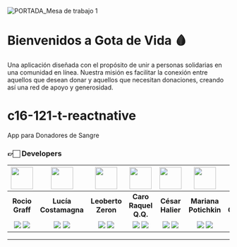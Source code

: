





![PORTADA_Mesa de trabajo 1](https://github.com/No-Country/c16-121-t-reactnative/assets/130777997/dbd2ade0-fa63-487e-9d32-bc4e327e489c)

# Bienvenidos a Gota de Vida  🩸

Una aplicación diseñada con el propósito de unir a personas solidarias en una comunidad en línea.
Nuestra misión es facilitar la conexión entre aquellos que desean donar y aquellos que necesitan donaciones,
creando así una red de apoyo y generosidad.


# c16-121-t-reactnative
App  para Donadores de Sangre 

### 👉🏻 Developers

| <img src="https://avatars.githubusercontent.com/u/39743523?s=400&u=fe8567cd221ee31e7d4ebe8d85da673662703204&v=4" width=50>| <img src="https://avatars.githubusercontent.com/u/96883950?v=4" width=50>| <img src="https://avatars.githubusercontent.com/u/10091991?v=4" width=50>| <img src="https://avatars.githubusercontent.com/u/125221103?v=4" width=50>| <img src="https://avatars.githubusercontent.com/u/115671323?v=4" width=50>| <img src="https://avatars.githubusercontent.com/u/62658095?v=4" width=50>| <img src="https://avatars.githubusercontent.com/u/130777997?v=4" width=50>
|:-:|:-:|:-:|:-:|:-:|:-:|:-:|
| **Rocio Graff**| **Lucía Costamagna**| **Leoberto Zeron**| **Caro Raquel Q.Q.**| **César Halier**| **Mariana Potichkin**| **Vero Campero**|
| <a href="https://github.com/rociograff"><img src="https://img.shields.io/badge/github-%23121011.svg?&style=for-the-badge&logo=github&logoColor=white"/></a> <a href="https://www.linkedin.com/in/rocio-graff/"><img src="https://img.shields.io/badge/linkedin%20-%230077B5.svg?&style=for-the-badge&logo=linkedin&logoColor=white"/></a>| <a href="https://github.com/Lucostamagna"><img src="https://img.shields.io/badge/github-%23121011.svg?&style=for-the-badge&logo=github&logoColor=white"/></a> <a href="https://www.linkedin.com/in/luciacostamagna/"><img src="https://img.shields.io/badge/linkedin%20-%230077B5.svg?&style=for-the-badge&logo=linkedin&logoColor=white"/></a> | <a href="https://github.com/zerontec"><img src="https://img.shields.io/badge/github-%23121011.svg?&style=for-the-badge&logo=github&logoColor=white"/></a> <a href="https://www.linkedin.com/in/leoberto-zeron/"><img src="https://img.shields.io/badge/linkedin%20-%230077B5.svg?&style=for-the-badge&logo=linkedin&logoColor=white"/></a> | <a href="https://github.com/CaroRlQ"><img src="https://img.shields.io/badge/github-%23121011.svg?&style=for-the-badge&logo=github&logoColor=white"/></a> <a href=""><img src="https://img.shields.io/badge/linkedin%20-%230077B5.svg?&style=for-the-badge&logo=linkedin&logoColor=white"/></a> | <a href="https://github.com/haliercesr"><img src="https://img.shields.io/badge/github-%23121011.svg?&style=for-the-badge&logo=github&logoColor=white"/></a> <a href="https://www.linkedin.com/in/cesaralexanderhalier/"><img src="https://img.shields.io/badge/linkedin%20-%230077B5.svg?&style=for-the-badge&logo=linkedin&logoColor=white"/></a> | <a href="https://github.com/MarPotichkin"><img src="https://img.shields.io/badge/github-%23121011.svg?&style=for-the-badge&logo=github&logoColor=white"/></a> <a href="https://www.linkedin.com/in/mariana-potichkin/"><img src="https://img.shields.io/badge/linkedin%20-%230077B5.svg?&style=for-the-badge&logo=linkedin&logoColor=white"/></a>| <a href="https://github.com/verocampero"><img src="https://img.shields.io/badge/github-%23121011.svg?&style=for-the-badge&logo=github&logoColor=white"/></a> <a href="https://www.linkedin.com/in/veronica-campero-frontend/"><img src="https://img.shields.io/badge/linkedin%20-%230077B5.svg?&style=for-the-badge&logo=linkedin&logoColor=white"/></a>

<hr/>

